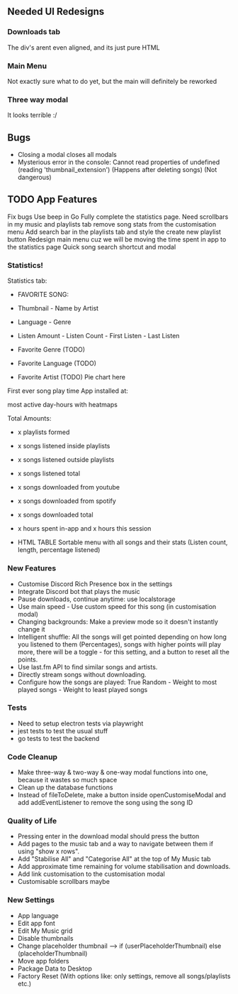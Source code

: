 ## Needed UI Redesigns

### Downloads tab
The div's arent even aligned, and its just pure HTML

### Main Menu
Not exactly sure what to do yet, but the main will definitely be reworked

### Three way modal
It looks terrible :/

## Bugs
- Closing a modal closes all modals
- Mysterious error in the console: Cannot read properties of undefined (reading 'thumbnail_extension') (Happens after deleting songs) (Not dangerous)

## TODO App Features

Fix bugs
Use beep in Go
Fully complete the statistics page.
Need scrollbars in my music and playlists tab
remove song stats from the customisation menu
Add search bar in the playlists tab and style the create new playlist button
Redesign main menu cuz we will be moving the time spent in app to the statistics page
Quick song search shortcut and modal

### Statistics!
Statistics tab:
- FAVORITE SONG:
- Thumbnail - Name by Artist
- Language - Genre
- Listen Amount - Listen Count - First Listen - Last Listen

- Favorite Genre (TODO)
- Favorite Language (TODO)
- Favorite Artist (TODO)
Pie chart here

First ever song play time
App installed at:

most active day-hours with heatmaps

Total Amounts:
- x playlists formed
- x songs listened inside playlists
- x songs listened outside playlists
- x songs listened total
- x songs downloaded from youtube
- x songs downloaded from spotify
- x songs downloaded total
- x hours spent in-app and x hours this session

- HTML TABLE Sortable menu with all songs and their stats (Listen count, length, percentage listened)

### New Features
- Customise Discord Rich Presence box in the settings
- Integrate Discord bot that plays the music
- Pause downloads, continue anytime: use localstorage
- Use main speed - Use custom speed for this song (in customisation modal)
- Changing backgrounds: Make a preview mode so it doesn't instantly change it
- Intelligent shuffle: All the songs will get pointed depending on how long you listened to them (Percentages), songs with higher points will play more, there will be a toggle - for this setting, and a button to reset all the points.
- Use last.fm API to find similar songs and artists. 
- Directly stream songs without downloading.
- Configure how the songs are played: True Random - Weight to most played songs - Weight to least played songs

### Tests
- Need to setup electron tests via playwright
- jest tests to test the usual stuff
- go tests to test the backend

### Code Cleanup
- Make three-way & two-way & one-way modal functions into one, because it wastes so much space
- Clean up the database functions
- Instead of fileToDelete, make a button inside openCustomiseModal and add addEventListener to remove the song using the song ID

### Quality of Life
- Pressing enter in the download modal should press the button
- Add pages to the music tab and a way to navigate between them if using "show x rows".
- Add "Stabilise All" and "Categorise All" at the top of My Music tab
- Add approximate time remaining for volume stabilisation and downloads.
- Add link customisation to the customisation modal
- Customisable scrollbars maybe

### New Settings

- App language
- Edit app font
- Edit My Music grid
- Disable thumbnails
- Change placeholder thumbnail --> if (userPlaceholderThumbnail) else (placeholderThumbnail)
- Move app folders
- Package Data to Desktop
- Factory Reset (With options like: only settings, remove all songs/playlists etc.)